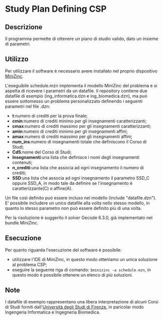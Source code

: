 # Study Plan Defining CSP
## Descrizione

Il programma permette di ottenere un piano di studio valido, dato un insieme di parametri. 

## Utilizzo

Per utilizzare il software è necessario avere installato nel proprio dispositivo [MiniZinc](https://www.minizinc.org/doc-2.5.3/en/installation.html).

L'eseguibile schedule.mzn implementa il modello MiniZinc del problema e si aspetta di ricevere i parametri da un datafile. Il repository contiene due datafile di esempio (ing_informatica.dzn e ing_biomedica.dzn), ma può essere sottomesso un problema personalizzato definendo i seguenti parametri nel file .dzn:
- **t**:numero di crediti per la prova finale;
- **cmin**:numero di crediti minimo per gli insegnamenti caratterizzanti;
- **cmax**:numero di crediti massimo per gli insegnamenti caratterizzanti;
- **amin**:numero di crediti minimo per gli insegnamenti affini;
- **amax**:numero di crediti massimo per gli insegnamenti affini;
- **num_ins**:numero di insegnamenti totale che definiscono il Corso di Studi;
- **CdS**:nome del Corso di Studi;
- **Insegnamenti**:una lista che definisce i nomi degli insegnamenti contenuti;  
- **n_crediti**:una lista che associa ad ogni insegnamento il numero di crediti; 
- **SSD**:una lista che associa ad ogni insegnamento il parametro SSD_C oppure SSD_A, in modo tale da definire se l'insegnamento è caratterizzante(C) o affine(A). 

Un file così definito può essere incluso nel modello (include "datafile.dzn"). E' possibile includere un unico datafile alla volta nello stesso modello, in quanto lo stesso parametro non può essere definito più di una volta. 

Per la risoluzione è suggerito il *solver* Gecode 6.3.0, già implementato nel bundle MiniZinc. 

## Esecuzione

Per quanto riguarda l'esecuzione del software è possibile: 

- utilizzare l'IDE di MiniZinc, in questo modo otteniamo un unica soluzione al problema CSP;
- eseguire la seguente riga di comando: `$minizinc -a schedule.mzn`, in questo modo è possibile ottenere un elenco di più soluzioni.

## Note
I datafile di esempio rappresentano una libera interpretazione di alcuni Corsi di Studi forniti dall'[Università degli Studi di Firenze](https://www.unifi.it/), in paricolar modo Ingengeria Informatica e Ingegneria Biomedica. 



